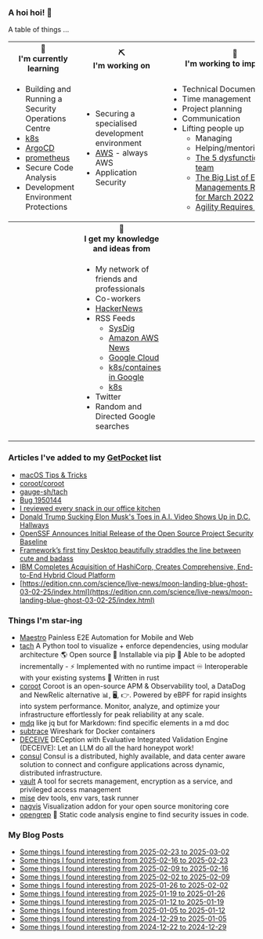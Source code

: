### A hoi hoi! 👋

A table of things ...

<table>
    <tr>
        <th>🌱<br/>I'm currently learning</th>
        <th>⛏<br/> I'm working on</th>
        <th>🚧<br/>I'm working to improve on</th>
    </tr>
    <tr>
        <td>
            <ul>
                <li>Building and Running a Security Operations Centre</li>
                <li><a href="https://kubernetes.io/">k8s</a></li>
                <li><a href="https://argoproj.github.io/">ArgoCD</a></li>
                <li><a href="https://prometheus.io/">prometheus</a></li>
                <li>Secure Code Analysis</li>
                <li>Development Environment Protections</li>
            </ul>
        </td>
        <td>
            <ul>
                <li>Securing a specialised development environment</li>
                <li><a href="https://aws.amazon.com/">AWS</a> - always AWS</li>
                <li>Application Security</li>
            </ul>
        </td>
        <td>
            <ul>
                <li>Technical Documentation</li>
                <li>Time management</li>
                <li>Project planning</li>
                <li>Communication</li>
                <li>Lifting people up
                    <ul>
                      <li>Managing</li>
                      <li>Helping/mentoring/coaching</li>
                      <li><a href="https://valid.com/5-dysfunctions-of-a-team/">The 5 dysfunctions of a team</a></li>
                      <li><a href="https://practicallyleading.dev/the-big-list-of-engineering-management-resources-march-2022">The Big List of Engineering Managements Resources - for March 2022</a></li>
                      <li><a href="https://www.industriallogic.com/blog/agility-requires-balance/">Agility Requires Balance</a></li>
                    </ul>
                </li>
            </ul>
        </td>
    </tr>
    <tr>
        <th>&nbsp;</th>
        <th>🏫<br/>I get my knowledge and ideas from</th>
        <th>&nbsp;</th>
    </tr>
    <tr>
        <td>&nbsp;</td>
        <td>
            <ul>
                <li>My network of friends and professionals</li>
                <li>Co-workers</li>
                <li><a href="https://news.ycombinator.com/">HackerNews</a></li>
                <li>RSS Feeds
                    <ul>
                        <li><a href="http://fetchrss.com/rss/5b4e9e358a93f8cc058b4567960404014.xml">SysDig</a></li>
                        <li><a href="https://aws.amazon.com/new/feed/">Amazon AWS News</a></li>
                        <li><a href="https://cloudblog.withgoogle.com/rss/">Google Cloud</a></li>
                        <li><a href="https://cloudblog.withgoogle.com/products/containers-kubernetes/rss/">k8s/containes in Google</a></li>
                        <li><a href="https://kubernetes.io/feed.xml">k8s</a></li>
                    </ul>
                </li>
                <li>Twitter</li>
                <li>Random and Directed Google searches</li>
            </ul>
        </td>
        <td>&nbsp;</td>
    </tr>
</table>

### Articles I've added to my [GetPocket](https://getpocket.com/) list

* [macOS Tips & Tricks](https://saurabhs.org/macos-tips)
* [coroot/coroot](https://github.com/coroot/coroot)
* [gauge-sh/tach](https://github.com/gauge-sh/tach)
* [Bug 1950144](https://bugzilla.mozilla.org/show_bug.cgi?id=1950144)
* [I reviewed every snack in our office kitchen](https://www.getlago.com/blog/office-snacks)
* [Donald Trump Sucking Elon Musk's Toes in A.I. Video Shows Up in D.C. Hallways](https://www.tmz.com/watch/2025-02-24-022425-trump-musk-ai-1979115-339/)
* [OpenSSF Announces Initial Release of the Open Source Project Security Baseline](https://openssf.org/press-release/2025/02/25/openssf-announces-initial-release-of-the-open-source-project-security-baseline/)
* [Framework’s first tiny Desktop beautifully straddles the line between cute and badass](https://www.theverge.com/news/618785/framework-desktop-annoucement-price-release-date)
* [IBM Completes Acquisition of HashiCorp, Creates Comprehensive, End-to-End Hybrid Cloud Platform](https://newsroom.ibm.com/2025-02-27-ibm-completes-acquisition-of-hashicorp,-creates-comprehensive,-end-to-end-hybrid-cloud-platform)
* [https://edition.cnn.com/science/live-news/moon-landing-blue-ghost-03-02-25/index.html](https://edition.cnn.com/science/live-news/moon-landing-blue-ghost-03-02-25/index.html)

### Things I'm star-ing

* [Maestro](https://github.com/mobile-dev-inc/Maestro)
  Painless E2E Automation for Mobile and Web
* [tach](https://github.com/gauge-sh/tach)
  A Python tool to visualize + enforce dependencies, using modular architecture 🌎 Open source 🐍 Installable via pip 🔧 Able to be adopted incrementally - ⚡ Implemented with no runtime impact ♾️ Interoperable with your existing systems 🦀 Written in rust
* [coroot](https://github.com/coroot/coroot)
  Coroot is an open-source APM & Observability tool, a DataDog and NewRelic alternative 📊, 🖥️, 👉. Powered by eBPF for rapid insights into system performance. Monitor, analyze, and optimize your infrastructure effortlessly for peak reliability at any scale.
* [mdq](https://github.com/yshavit/mdq)
  like jq but for Markdown: find specific elements in a md doc
* [subtrace](https://github.com/subtrace/subtrace)
  Wireshark for Docker containers
* [DECEIVE](https://github.com/splunk/DECEIVE)
  DECeption with Evaluative Integrated Validation Engine (DECEIVE): Let an LLM do all the hard honeypot work!
* [consul](https://github.com/hashicorp/consul)
  Consul is a distributed, highly available, and data center aware solution to connect and configure applications across dynamic, distributed infrastructure.
* [vault](https://github.com/hashicorp/vault)
  A tool for secrets management, encryption as a service, and privileged access management
* [mise](https://github.com/jdx/mise)
  dev tools, env vars, task runner
* [nagvis](https://github.com/NagVis/nagvis)
  Visualization addon for your open source monitoring core
* [opengrep](https://github.com/opengrep/opengrep)
  🔎 Static code analysis engine to find security issues in code.

### My Blog Posts

* [Some things I found interesting from 2025-02-23 to 2025-03-02](https://pgmac.net.au/last-week/2025/03/02/interesting-last-week.html)
* [Some things I found interesting from 2025-02-16 to 2025-02-23](https://pgmac.net.au/last-week/2025/02/23/interesting-last-week.html)
* [Some things I found interesting from 2025-02-09 to 2025-02-16](https://pgmac.net.au/last-week/2025/02/16/interesting-last-week.html)
* [Some things I found interesting from 2025-02-02 to 2025-02-09](https://pgmac.net.au/last-week/2025/02/09/interesting-last-week.html)
* [Some things I found interesting from 2025-01-26 to 2025-02-02](https://pgmac.net.au/last-week/2025/02/02/interesting-last-week.html)
* [Some things I found interesting from 2025-01-19 to 2025-01-26](https://pgmac.net.au/last-week/2025/01/26/interesting-last-week.html)
* [Some things I found interesting from 2025-01-12 to 2025-01-19](https://pgmac.net.au/last-week/2025/01/19/interesting-last-week.html)
* [Some things I found interesting from 2025-01-05 to 2025-01-12](https://pgmac.net.au/last-week/2025/01/12/interesting-last-week.html)
* [Some things I found interesting from 2024-12-29 to 2025-01-05](https://pgmac.net.au/last-week/2025/01/05/interesting-last-week.html)
* [Some things I found interesting from 2024-12-22 to 2024-12-29](https://pgmac.net.au/last-week/2024/12/29/interesting-last-week.html)
